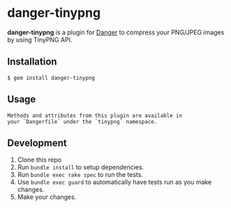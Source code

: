 # danger-tinypng

**danger-tinypng** is a plugin for [Danger](https://danger.systems/swift) to compress your PNG/JPEG images by using TinyPNG API.

## Installation

    $ gem install danger-tinypng

## Usage

    Methods and attributes from this plugin are available in
    your `Dangerfile` under the `tinypng` namespace.

## Development

1. Clone this repo
2. Run `bundle install` to setup dependencies.
3. Run `bundle exec rake spec` to run the tests.
4. Use `bundle exec guard` to automatically have tests run as you make changes.
5. Make your changes.
